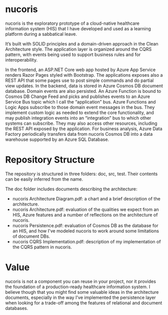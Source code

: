 # nucoris
nucoris is the exploratory prototype of a cloud-native healthcare information system (HIS) that I have developed and used as a learning platform during a sabbatical leave.

It’s built with SOLID principles and a domain-driven approach in the Clean Architecture style. The application layer is organized around the CQRS pattern, with events being used to support business rules and for interoperability.

In the frontend, an ASP.NET Core web app hosted by Azure App Service renders Razor Pages styled with Bootstrap. The applications exposes also a REST API that some pages use to post simple commands and do partial view updates.
In the backend, data is stored in Azure Cosmos DB document database. Domain events are also persisted. An Azure Function is bound to Cosmos DB Change Feed and picks and publishes events to an Azure Service Bus topic which I call the “application” bus.
Azure Functions and Logic Apps subscribe to those domain event messages in the bus. They implement custom logic as needed to extend the core functionality, and may publish integration events into an “integration” bus to which other systems can subscribe. They may also access other resources, including the REST API exposed by the application.
For business analysis, Azure Data Factory periodically transfers data from nucoris Cosmos DB into a data warehouse supported by an Azure SQL Database. 

# Repository Structure
The repository is structured in three folders: doc, src, test.
Their contents can be easily inferred from the name.

The doc folder includes documents describing the architecture:
- nucoris Architecture Diagram.pdf: a chart and a brief description of the architecture.
- nucoris Architecture.pdf: evaluation of the qualities we expect from an HIS, Azure features and a number of reflections on the architecture of nucoris.
- nucoris Persistence.pdf: evaluation of Cosmos DB as the database for an HIS, and how I've modeled nucoris to work around some limitations of document DBs.
- nucoris CQRS Implementation.pdf: description of my implementation of the CQRS pattern in nucoris.

# Value
nucoris is not a component you can reuse in your project, nor it provides the foundation of a production-ready healthcare information system.
I believe though that you might find some valuable ideas in the architecture documents, especially in the way I've implemented the persistence layer when looking for a trade-off among the features of relational and document databases.


